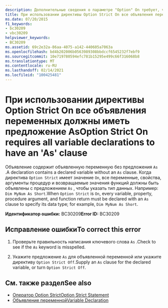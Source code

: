 ```yaml
---
description: Дополнительные сведения о параметре "Option" On требует, чтобы все объявления переменных имели предложение "AS"
title: При использовании директивы Option Strict On все объявления переменных должны иметь предложение As
ms.date: 07/20/2015
f1_keywords:
- bc30209
- vbc30209
helpviewer_keywords:
- BC30209
ms.assetid: 69c2e32a-86aa-4075-a142-440605a7063a
ms.openlocfilehash: bd4b202006b0563989308bbdccf6545232f7ebf9
ms.sourcegitcommit: 10e719780594efc781b15295e499c66f316068b8
ms.translationtype: MT
ms.contentlocale: ru-RU
ms.lasthandoff: 02/14/2021
ms.locfileid: "100425481"
---
```

# <a name="option-strict-on-requires-all-variable-declarations-to-have-an-as-clause"></a><span data-ttu-id="8bfd5-103">При использовании директивы Option Strict On все объявления переменных должны иметь предложение As</span><span class="sxs-lookup"><span data-stu-id="8bfd5-103">Option Strict On requires all variable declarations to have an 'As' clause</span></span>

<span data-ttu-id="8bfd5-104">Объявление содержит объявленную переменную без предложения `As` .</span><span class="sxs-lookup"><span data-stu-id="8bfd5-104">A declaration contains a declared variable without an `As` clause.</span></span> <span data-ttu-id="8bfd5-105">Когда директива `Option Strict` имеет значение `On`, все переменные, свойства, аргументы процедур и возвращаемые значения функций должны быть объявлены с предложением `As` , чтобы указать тип данных. Например: `Dim MyNum As Short`.</span><span class="sxs-lookup"><span data-stu-id="8bfd5-105">When `Option Strict` is `On`, every variable, property, procedure argument, and function return must be declared with an `As` clause to specify its data type; for example, `Dim MyNum As Short`.</span></span>  
  
 <span data-ttu-id="8bfd5-106">**Идентификатор ошибки:** BC30209</span><span class="sxs-lookup"><span data-stu-id="8bfd5-106">**Error ID:** BC30209</span></span>  
  
## <a name="to-correct-this-error"></a><span data-ttu-id="8bfd5-107">Исправление ошибки</span><span class="sxs-lookup"><span data-stu-id="8bfd5-107">To correct this error</span></span>  
  
1. <span data-ttu-id="8bfd5-108">Проверьте правильность написания ключевого слова `As` .</span><span class="sxs-lookup"><span data-stu-id="8bfd5-108">Check to see if the `As` keyword is misspelled.</span></span>  
  
2. <span data-ttu-id="8bfd5-109">Укажите предложение `As` для объявленной переменной или укажите директиву `Option Strict Off`.</span><span class="sxs-lookup"><span data-stu-id="8bfd5-109">Supply an `As` clause for the declared variable, or turn `Option Strict Off`.</span></span>  
  
## <a name="see-also"></a><span data-ttu-id="8bfd5-110">См. также раздел</span><span class="sxs-lookup"><span data-stu-id="8bfd5-110">See also</span></span>

- [<span data-ttu-id="8bfd5-111">Оператор Option Strict</span><span class="sxs-lookup"><span data-stu-id="8bfd5-111">Option Strict Statement</span></span>](../language-reference/statements/option-strict-statement.md)
- [<span data-ttu-id="8bfd5-112">Объявление переменной</span><span class="sxs-lookup"><span data-stu-id="8bfd5-112">Variable Declaration</span></span>](../programming-guide/language-features/variables/variable-declaration.md)

